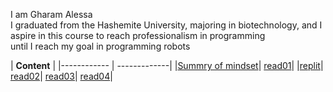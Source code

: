 I am Gharam Alessa  
I graduated from the Hashemite University, majoring in biotechnology, 
and I aspire in this course to reach professionalism in programming  
until I reach my goal in programming robots



| **Content** |
|------------ | -------------|
|[Summry of mindset](https://gharamalessa.github.io/Reading-notes/)|
[read01](https://gharamalessa.github.io/Reading-notes/read01)|
 |[replit](https://gharamalessa.github.io/Reading-notes/)|
 [read02](https://gharamalessa.github.io/Reading-notes/)|
[read03](https://gharamalessa.github.io/Reading-notes/read03)|
[read04](https://gharamalessa.github.io/Reading-notes/read04)|



